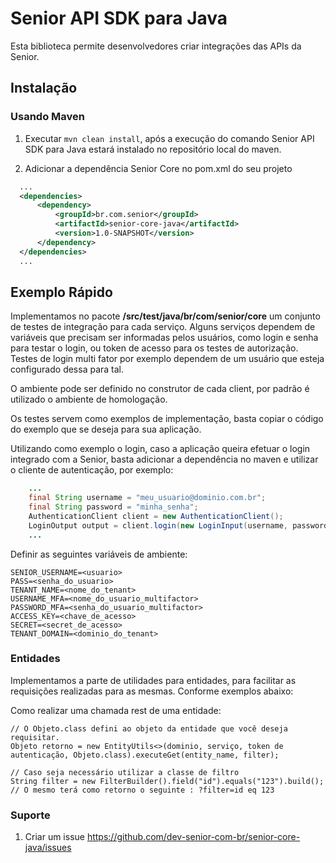 # Senior API SDK para Java

Esta biblioteca permite desenvolvedores criar integrações das APIs da Senior.

## Instalação

### Usando Maven
1. Executar `mvn clean install`, após a execução do comando Senior API SDK para Java estará instalado no repositório local do maven.

2. Adicionar a dependência Senior Core no pom.xml do seu projeto

  ```xml
    ...
    <dependencies>
        <dependency>
            <groupId>br.com.senior</groupId>
            <artifactId>senior-core-java</artifactId>
            <version>1.0-SNAPSHOT</version>
        </dependency>
    </dependencies>
    ...
  ```

## Exemplo Rápido

Implementamos no pacote **/src/test/java/br/com/senior/core** um conjunto de testes de integração para cada serviço. Alguns serviços dependem de variáveis que precisam ser informadas pelos usuários, como login e senha para testar o login, ou token de acesso para os testes de autorização.
Testes de login multi fator por exemplo dependem de um usuário que esteja configurado dessa para tal.

O ambiente pode ser definido no construtor de cada client, por padrão é utilizado o ambiente de homologação.

Os  testes servem como exemplos de implementação, basta copiar o código do exemplo que se deseja para sua aplicação.

Utilizando como exemplo o login, caso a aplicação queira efetuar o login integrado com a Senior, basta adicionar a dependência no maven e utilizar o cliente de autenticação, por exemplo:

```java
    ...
    final String username = "meu_usuario@dominio.com.br";
    final String password = "minha_senha";
    AuthenticationClient client = new AuthenticationClient();
    LoginOutput output = client.login(new LoginInput(username, password));
    ...
```
Definir as seguintes variáveis de ambiente:

```
SENIOR_USERNAME=<usuario>
PASS=<senha_do_usuario>
TENANT_NAME=<nome_do_tenant>
USERNAME_MFA=<nome_do_usuario_multifactor>
PASSWORD_MFA=<senha_do_usuario_multifactor>
ACCESS_KEY=<chave_de_acesso>
SECRET=<secret_de_acesso>
TENANT_DOMAIN=<dominio_do_tenant>
```

### Entidades

Implementamos a parte de utilidades para entidades, para facilitar as requisições realizadas para as mesmas. Conforme exemplos abaixo:

Como realizar uma chamada rest de uma entidade:
```
// O Objeto.class defini ao objeto da entidade que você deseja requisitar.
Objeto retorno = new EntityUtils<>(dominio, serviço, token de autenticação, Objeto.class).executeGet(entity_name, filter);

// Caso seja necessário utilizar a classe de filtro
String filter = new FilterBuilder().field("id").equals("123").build();
// O mesmo terá como retorno o seguinte : ?filter=id eq 123
```


### Suporte

1. Criar um issue https://github.com/dev-senior-com-br/senior-core-java/issues
